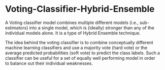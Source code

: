 # Voting-Classifier-Hybrid-Ensemble
A Voting classifier model combines multiple different models (i.e., sub-estimators) into a single model, which is (ideally) stronger than any of the individual models alone. It is a type of Hybrid Ensemble technique.

The idea behind the voting classifier is to combine conceptually different machine learning classifiers and use a majority vote (hard vote) or the average predicted probabilities (soft vote) to predict the class labels. Such a classifier can be useful for a set of equally well performing model in order to balance out their individual weaknesses.
